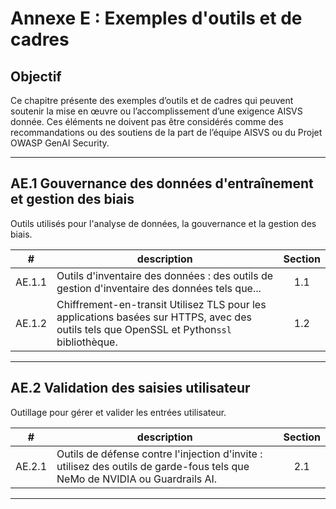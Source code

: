 # Annexe E : Exemples d'outils et de cadres

## Objectif

Ce chapitre présente des exemples d’outils et de cadres qui peuvent soutenir la mise en œuvre ou l’accomplissement d’une exigence AISVS donnée. Ces éléments ne doivent pas être considérés comme des recommandations ou des soutiens de la part de l’équipe AISVS ou du Projet OWASP GenAI Security.

---

## AE.1 Gouvernance des données d'entraînement et gestion des biais

Outils utilisés pour l'analyse de données, la gouvernance et la gestion des biais.

|   #    | description                                                                                                                               | Section |
| :----: | ----------------------------------------------------------------------------------------------------------------------------------------- | :-----: |
| AE.1.1 | Outils d'inventaire des données : des outils de gestion d'inventaire des données tels que...                                              |   1.1   |
| AE.1.2 | Chiffrement-en-transit Utilisez TLS pour les applications basées sur HTTPS, avec des outils tels que OpenSSL et Python`ssl` bibliothèque. |   1.2   |

---

## AE.2 Validation des saisies utilisateur

Outillage pour gérer et valider les entrées utilisateur.

|   #    | description                                                                                                                 | Section |
| :----: | --------------------------------------------------------------------------------------------------------------------------- | :-----: |
| AE.2.1 | Outils de défense contre l'injection d'invite : utilisez des outils de garde-fous tels que NeMo de NVIDIA ou Guardrails AI. |   2.1   |

---

